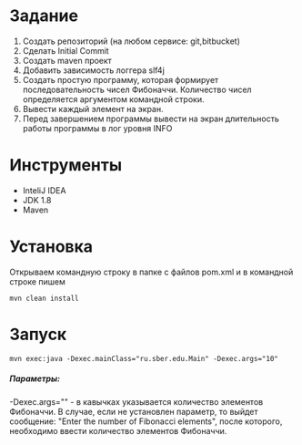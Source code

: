 # Задание
1. Создать репозиторий (на любом сервисе: git,bitbucket)
2. Сделать Initial Commit
3. Создать maven проект
4. Добавить зависимость логгера slf4j
5. Создать простую программу, которая формирует последовательность чисел Фибоначчи. Количество чисел определяется аргументом командной строки.
6. Вывести каждый элемент на экран.
7. Перед завершением программы вывести на экран длительность работы программы в лог уровня INFO

# Инструменты
+ InteliJ IDEA
+ JDK 1.8
+ Maven

# Установка
Открываем командную строку в папке с файлов pom.xml и в командной строке пишем
```
mvn clean install
```
# Запуск
```
mvn exec:java -Dexec.mainClass="ru.sber.edu.Main" -Dexec.args="10"
```
##### Параметры:
-Dexec.args="" - в кавычках указывается количество элементов Фибоначчи. В случае, если не установлен параметр, то выйдет сообщение: "Enter the number of Fibonacci elements", после которого, необходимо ввести количество элементов Фибоначчи.
